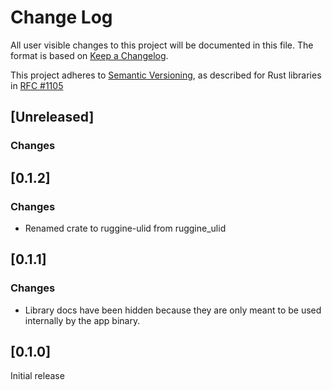 # Change Log

All user visible changes to this project will be documented in this file. The format is based on [Keep a Changelog](http://keepachangelog.com/).

This project adheres to [Semantic Versioning](http://semver.org/), as described for Rust libraries in [RFC #1105](https://github.com/rust-lang/rfcs/blob/master/text/1105-api-evolution.md)

## \[Unreleased\]

### Changes

## \[0.1.2\]

### Changes
- Renamed crate to ruggine-ulid from ruggine_ulid

## \[0.1.1\]

### Changes
- Library docs have been hidden because they are only meant to be used internally by the app binary.

## \[0.1.0\]

Initial release